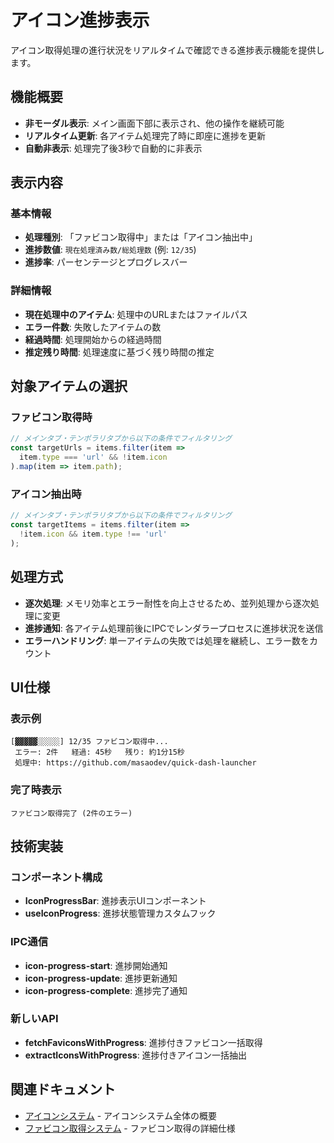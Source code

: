 # アイコン進捗表示

アイコン取得処理の進行状況をリアルタイムで確認できる進捗表示機能を提供します。

## 機能概要

- **非モーダル表示**: メイン画面下部に表示され、他の操作を継続可能
- **リアルタイム更新**: 各アイテム処理完了時に即座に進捗を更新
- **自動非表示**: 処理完了後3秒で自動的に非表示

## 表示内容

### 基本情報
- **処理種別**: 「ファビコン取得中」または「アイコン抽出中」
- **進捗数値**: `現在処理済み数/総処理数` (例: `12/35`)
- **進捗率**: パーセンテージとプログレスバー

### 詳細情報
- **現在処理中のアイテム**: 処理中のURLまたはファイルパス
- **エラー件数**: 失敗したアイテムの数
- **経過時間**: 処理開始からの経過時間
- **推定残り時間**: 処理速度に基づく残り時間の推定

## 対象アイテムの選択

### ファビコン取得時
```typescript
// メインタブ・テンポラリタブから以下の条件でフィルタリング
const targetUrls = items.filter(item => 
  item.type === 'url' && !item.icon
).map(item => item.path);
```

### アイコン抽出時
```typescript
// メインタブ・テンポラリタブから以下の条件でフィルタリング
const targetItems = items.filter(item => 
  !item.icon && item.type !== 'url'
);
```

## 処理方式

- **逐次処理**: メモリ効率とエラー耐性を向上させるため、並列処理から逐次処理に変更
- **進捗通知**: 各アイテム処理前後にIPCでレンダラープロセスに進捗状況を送信
- **エラーハンドリング**: 単一アイテムの失敗では処理を継続し、エラー数をカウント

## UI仕様

### 表示例
```
[▓▓▓▓▓░░░░░] 12/35 ファビコン取得中...
 エラー: 2件   経過: 45秒   残り: 約1分15秒
 処理中: https://github.com/masaodev/quick-dash-launcher
```

### 完了時表示
```
ファビコン取得完了 (2件のエラー)
```

## 技術実装

### コンポーネント構成
- **IconProgressBar**: 進捗表示UIコンポーネント
- **useIconProgress**: 進捗状態管理カスタムフック

### IPC通信
- **icon-progress-start**: 進捗開始通知
- **icon-progress-update**: 進捗更新通知
- **icon-progress-complete**: 進捗完了通知

### 新しいAPI
- **fetchFaviconsWithProgress**: 進捗付きファビコン一括取得
- **extractIconsWithProgress**: 進捗付きアイコン一括抽出

## 関連ドキュメント

- [アイコンシステム](icon-system.md) - アイコンシステム全体の概要
- [ファビコン取得システム](icon-favicon.md) - ファビコン取得の詳細仕様